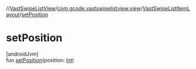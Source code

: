 //[VastSwipeListView](../../../index.md)/[com.gcode.vastswipelistview.view](../index.md)/[VastSwipeListItemLayout](index.md)/[setPosition](set-position.md)

# setPosition

[androidJvm]\
fun [setPosition](set-position.md)(position: [Int](https://kotlinlang.org/api/latest/jvm/stdlib/kotlin/-int/index.html))
